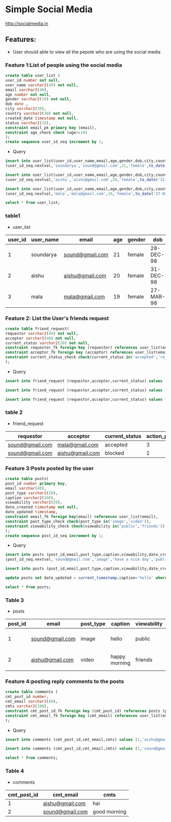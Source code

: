 # Simple Social Media

http://socialmedia.in

## Features:
*  User should able to view all the pepole who are using the social media

### Feature 1:List of people using the social media
```sql
create table user_list (
user_id number not null,
user_name varchar2(40) not null,
email varchar2(40),
age number not null,
gender varchar2(10) not null,
dob date ,
city varchar2(30),
country varchar2(30) not null,
created_date timestamp not null, 
status varchar2(10),
constraint email_pk primary key (email),
constraint age_check check (age>=18)
);
create sequence user_id_seq increment by 1;
```
* Query
```sql
insert into user_list(user_id,user_name,email,age,gender,dob,city,country,created_date,status) values 
(user_id_seq.nextval,'soundarya','sound@gmail.com',21,'female',to_date('28-12-1998','dd-MM-yyyy'),'Madurai','India',current_timestamp,'i_am_sound');

insert into user_list(user_id,user_name,email,age,gender,dob,city,country,created_date,status) values  
(user_id_seq.nextval,'aishu','aishu@gmail.com',20,'female',to_date('31-12-1998','dd-MM-yyyy'),'Delhi','India',current_timestamp,'i_am_ice');

insert into user_list(user_id,user_name,email,age,gender,dob,city,country,created_date,status) values  
(user_id_seq.nextval,'mala','mala@gmail.com',19,'female',to_date('27-03-1998','dd-MM-yyyy'),'chennai','India',current_timestamp,'i_am_mala');

select * from user_list;

```
### table1

* user_list

| user_id | user_name | email           | age | gender | dob       |city     |country    | created_date                | status     |
|---------|-----------|-----------------|-----|--------|-----------|---------|-----------|-----------------------------|------------|
| 1       | soundarya | sound@gmail.com | 21  | female | 28-DEC-98 |Madurai  |India      |30-DEC-19 11.24.17.955164 PM | i_am_sound |
| 2       | aishu     | aishu@gmail.com | 20  | female | 31-DEC-98 |Delhi    |India      |30-DEC-19 11.24.17.959820 PM | i_am_ice   |
| 3       | mala      | mala@gmail.com  | 19  | female | 27-MAR-98 |chennai  |India      |30-DEC-19 11.24.17.963878 PM | i_am_mala  |

### Feature 2: List the User's friends request
```sql
create table friend_request( 
requestor varchar2(40) not null, 
acceptor varchar2(40) not null, 
current_status varchar2(20) not null,
constraint requestor_fk foreign key (requestor) references user_list(email),
constraint acceptor_fk foreign key (acceptor) references user_list(email),
constraint current_status_check check(current_status in('accepted','rejected')) 
);
```
* Query
```sql
insert into friend_request (requestor,acceptor,current_status) values ('sound@gmail.com','mala@gmail.com','accepted');

insert into friend_request (requestor,acceptor,current_status) values ('sound@gmail.com','mala@gmail.com','rejected');

insert into friend_request (requestor,acceptor,current_status) values ('mala@gmail.com','aishu@gmail.com','accepted');
```
### table 2

* friend_request

| requestor               | acceptor              | current_status | action_performed_by |
|-------------------------|-----------------------|----------------|---------------------|
| sound@gmail.com         | mala@gmail.com        | accepted       | 3                   |
| sound@gmail.com         | aishu@gmail.com       | blocked        | 1                   |

### Feature 3:Posts posted by the user
```sql
create table posts(
post_id number primary key,
email varchar(40),
post_type varchar2(20),
caption varchar2(100),
viewability varchar2(20),
date_created timestamp not null,
date_updated timestamp,
constraint email_fk foreign key(email) references user_list(email),
constraint post_type_check check(post_type in('image','video')),
constraint viewability_check check(viewability in('public','friends'))
);
create sequence post_id_seq increment by 1;
```
* Query
```sql
insert into posts (post_id,email,post_type,caption,viewability,date_created) values
(post_id_seq.nextval,'sound@gmail.com','image','have a nice day','public',current_timestamp);

insert into posts (post_id,email,post_type,caption,viewability,date_created) values (post_id_seq.nextval,'aishu@gmail.com','video','happy morning','friends',current_timestamp);

update posts set date_updated = current_timestamp,caption='hello' where email='sound@gmail.com';

select * from posts;
```
### Table 3
* posts

| post_id|email                | post_type | caption         |viewability | date_created                 | date_updated                |
|--------|---------------------|-----------|-----------------|------------|------------------------------|-----------------------------|
| 1      |sound@gmail.com      | image     | hello           |public      | 31-DEC-19 01.19.55.103225 AM | 31-DEC-19 03.44.10.320435 AM|
| 2      |aishu@gmail.com      | video     | happy morning   |friends     | 31-DEC-19 01.21.03.888304 AM |  -                          |


### Feature 4:posting reply comments to the posts

```sql
create table comments (
cmt_post_id number,
cmt_email varchar2(40),
cmts varchar2(100),
constraint cmt_post_id_fk foreign key (cmt_post_id) references posts (post_id),
constraint cmt_email_fk foreign key (cmt_email) references user_list(email)
);
```
* Query
```sql
insert into comments (cmt_post_id,cmt_email,cmts) values (1,'aishu@gmail.com','hai');

insert into comments (cmt_post_id,cmt_email,cmts) values (2,'sound@gmail.com','good morning');

select * from comments;
```
### Table 4
* comments

| cmt_post_id | cmt_email       | cmts         |
|-------------|-----------------|--------------|
| 1           | aishu@gmail.com | hai          |
| 2           | sound@gmail.com | good morning |
